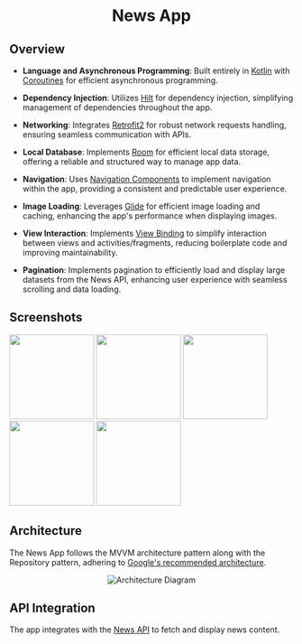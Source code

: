 <div align="center">
    <h1>News App</h1>
</div>

## Overview

- **Language and Asynchronous Programming**: Built entirely in [Kotlin](https://kotlinlang.org/) with [Coroutines](https://developer.android.com/kotlin/coroutines) for efficient asynchronous programming.
  
- **Dependency Injection**: Utilizes [Hilt](https://developer.android.com/training/dependency-injection/hilt-android) for dependency injection, simplifying management of dependencies throughout the app.
  
- **Networking**: Integrates [Retrofit2](https://square.github.io/retrofit/) for robust network requests handling, ensuring seamless communication with APIs.

- **Local Database**: Implements [Room](https://developer.android.com/jetpack/androidx/releases/room) for efficient local data storage, offering a reliable and structured way to manage app data.

- **Navigation**: Uses [Navigation Components](https://developer.android.com/guide/navigation) to implement navigation within the app, providing a consistent and predictable user experience.

- **Image Loading**: Leverages [Glide](https://bumptech.github.io/glide/) for efficient image loading and caching, enhancing the app's performance when displaying images.

- **View Interaction**: Implements [View Binding](https://developer.android.com/topic/libraries/view-binding) to simplify interaction between views and activities/fragments, reducing boilerplate code and improving maintainability.

- **Pagination**: Implements pagination to efficiently load and display large datasets from the News API, enhancing user experience with seamless scrolling and data loading.
  
## Screenshots

<p float="left">
  <img src="https://github.com/user-attachments/assets/d0aed307-4157-4554-a438-a95de97eb686" width=150" />
  <img src="https://github.com/user-attachments/assets/2cf3733d-1f19-41e2-ba8a-6c58d8e346dd" width="150" />
  <img src="https://github.com/user-attachments/assets/31230286-c560-4fad-87aa-8bee3fd0c547" width=150" />
  <img src="https://github.com/user-attachments/assets/41ee5d30-1c62-452b-b4a7-4dfed768c71a" width="150" />
  <img src="https://github.com/user-attachments/assets/1734c7d7-5d30-49f0-88ea-c46b19e9d0b2" width="150" />
</p>

## Architecture

The News App follows the MVVM architecture pattern along with the Repository pattern, adhering to [Google's recommended architecture](https://developer.android.com/topic/architecture).

<div align="center">
    <img src="https://github.com/bedirhanssaglam/weather-app/assets/105479937/e6ffd008-ea7d-4379-a787-e4e434707e83" alt="Architecture Diagram">
</div>

## API Integration

The app integrates with the [News API](https://newsapi.org/) to fetch and display news content.

